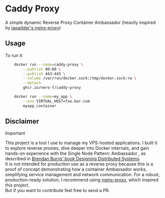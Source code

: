 # Caddy Proxy

A simple dynamic Reverse Proxy Container Ambassador
(heavily inspired by [jaswilder's nginx-proxy](https://github.com/nginx-proxy/nginx-proxy))

## Usage

To run it:

```bash
	docker run --name=caddy-proxy \
		--publish 80:80 \
		--publish 443:443 \
		--volume /var/run/docker.sock:/tmp/docker.sock:rw \
        --detach
        ghcr.io/nero-f/caddy-proxy
```

```bash
	docker run --name=my_app \
        --env VIRTUAL_HOST=foo.bar.com
        myapp_container
```

## Disclaimer

> [!Important]
> This project is a tool I use to manage my VPS-hosted applications.
> I built it to explore reverse proxies, dive deeper into Docker internals, and gain hands-on experience with the Single Node Pattern: Ambassador
> , as described in [Brendan Burns’ book Designing Distributed Systems](https://azure.microsoft.com/mediahandler/files/resourcefiles/designing-distributed-systems/Designing_Distributed_Systems.pdf#page=36&zoom=auto,-194,590).<br/>
> It is not intended for production use as a reverse proxy because this is a proof of concept demonstrating how a container Ambassador works, simplifying service management and network communication. For a robust, production-ready solution, I recommend using [nginx-proxy](https://github.com/nginx-proxy/nginx-proxy), which inspired this project. <br/>
> But if you want to contribute feel free to send a PR.
